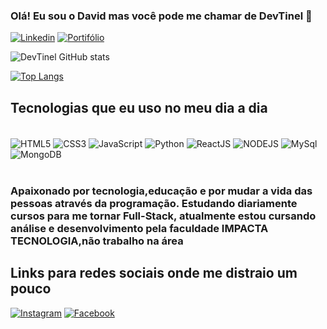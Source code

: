 ### Olá! Eu sou o David mas você pode me chamar de DevTinel 🤞

[![Linkedin](https://img.shields.io/badge/LinkedIn-0077B5?style=for-the-badge&logo=linkedin&logoColor=white)](https://www.linkedin.com/in/david-augusto-52074b22b/)
[![Portifólio](https://img.shields.io/badge/Portifólio-0A0A0A?style=for-the-badge&logo=devdotto&logoColor=white)](https://devtinel.github.io/)

![DevTinel GitHub stats](https://github-readme-stats.vercel.app/api?username=DevTinel&show_icons=true&theme=dracula)

[![Top Langs](https://github-readme-stats.vercel.app/api/top-langs/?username=DevTinel&langs_count=8)](https://github.com/DevTinel/github-readme-stats)

## Tecnologias que eu uso no meu dia a dia
<div style="display : 'inline_block'"><br/>
    <img align='center' alt="HTML5" src="https://img.shields.io/badge/HTML5-E34F26?style=for-the-badge&logo=html5&logoColor=white"/>
    <img align='center' alt="CSS3" src="https://img.shields.io/badge/CSS3-1572B6?style=for-the-badge&logo=css3&logoColor=white"/>
    <img align='center' alt="JavaScript" src="https://img.shields.io/badge/JavaScript-F7DF1E?style=for-the-badge&logo=javascript&logoColor=black"/>
    <img align='center' alt="Python" src="https://img.shields.io/badge/Python-14354C?style=for-the-badge&logo=python&logoColor=white"/> 
    <img align='center' alt="ReactJS" src="https://img.shields.io/badge/React-20232A?style=for-the-badge&logo=react&logoColor=61DAFB"/>
    <img align='center' alt="NODEJS" src="https://img.shields.io/badge/Node.js-43853D?style=for-the-badge&logo=node.js&logoColor=white"/>
    <img align='center' alt="MySql" src="https://img.shields.io/badge/MySQL-00000F?style=for-the-badge&logo=mysql&logoColor=white"/>
    <img align='center' alt="MongoDB" src="https://img.shields.io/badge/MongoDB-4EA94B?style=for-the-badge&logo=mongodb&logoColor=white"/>

</div><br/>

### Apaixonado por tecnologia,educação e por mudar a vida das pessoas através da programação. Estudando diariamente cursos para me tornar Full-Stack, atualmente estou cursando análise e desenvolvimento pela faculdade IMPACTA TECNOLOGIA,não trabalho na área 

## Links para redes sociais onde me distraio um pouco
  [![Instagram](https://img.shields.io/badge/Instagram-E4405F?style=for-the-badge&logo=instagram&logoColor=white)](https://www.instagram.com/david_tinel/)  [![Facebook](https://img.shields.io/badge/Facebook-1877F2?style=for-the-badge&logo=facebook&logoColor=white)](https://www.facebook.com/david.augusto.777/)
 
